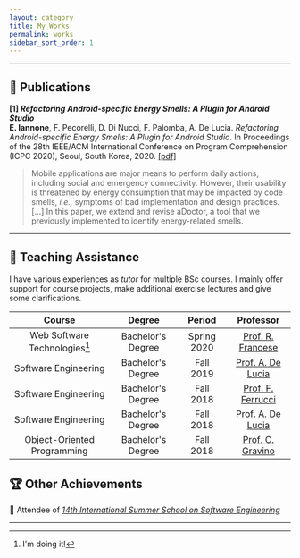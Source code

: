 ```yaml
---
layout: category
title: My Works
permalink: works
sidebar_sort_order: 1
---
```


---

## :page_with_curl: Publications

<a name="icpc2020"></a>
**[1] *Refactoring Android-specific Energy Smells: A Plugin for Android Studio***  
**E. Iannone**, F. Pecorelli, D. Di Nucci, F. Palomba, A. De Lucia. *Refactoring Android-specific Energy Smells: A Plugin for Android Studio*. In Proceedings of the 28th IEEE/ACM International Conference on Program Comprehension (ICPC 2020), Seoul, South Korea, 2020. [[pdf]](./download/icpc2020.pdf)

>Mobile applications are major means to perform daily actions, including social and emergency connectivity. However, their usability is threatened by energy consumption that may be impacted by code smells, *i.e.,* symptoms of bad implementation and design practices. [...] In this paper, we extend and revise aDoctor, a tool that we previously implemented to identify energy-related smells.

---

## :briefcase: Teaching Assistance

I have various experiences as *tutor* for multiple BSc courses. I mainly offer support for course projects, make additional exercise lectures and give some clarifications.

| Course | Degree | Period | Professor |
|:--:|:--:|:--:|:--:|
| Web Software Technologies[^1] | Bachelor's Degree | Spring 2020 | [Prof. R. Francese](https://docenti.unisa.it/004763/home) |
| Software Engineering | Bachelor's Degree | Fall 2019 | [Prof. A. De Lucia](https://docenti.unisa.it/003241/home) |
| Software Engineering | Bachelor's Degree | Fall 2018 | [Prof. F. Ferrucci](https://docenti.unisa.it/001775/home) |
| Software Engineering | Bachelor's Degree | Fall 2018 | [Prof. A. De Lucia](https://docenti.unisa.it/003241/home) |
| Object-Oriented Programming | Bachelor's Degree | Fall 2018 | [Prof. C. Gravino](https://docenti.unisa.it/004724/home) |

[^1]: I'm doing it!

## :trophy: Other Achievements

:ticket: Attendee of [*14th International Summer School on Software Engineering*](http://www.sesa.unisa.it/seschool/)
 
---
 